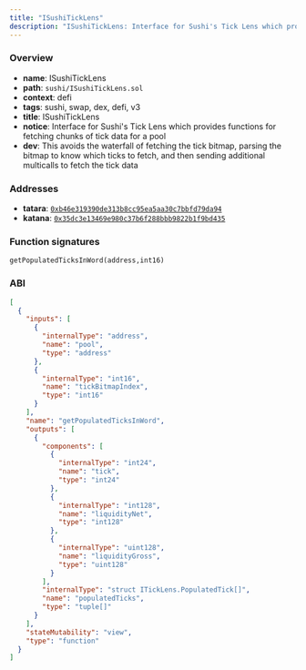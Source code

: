```yaml
---
title: "ISushiTickLens"
description: "ISushiTickLens: Interface for Sushi's Tick Lens which provides functions for fetching chunks of tick data for a pool (This avoids the waterfall of fetching the tick bitmap, parsing the bitmap to know which ticks to fetch, and then sending additional multicalls to fetch the tick data)"
---
```


### Overview

- **name**: ISushiTickLens
- **path**: `sushi/ISushiTickLens.sol`
- **context**: defi
- **tags**: sushi, swap, dex, defi, v3
- **title**: ISushiTickLens
- **notice**: Interface for Sushi's Tick Lens which provides functions for fetching chunks of tick data for a pool
- **dev**: This avoids the waterfall of fetching the tick bitmap, parsing the bitmap to know which ticks to fetch, and then sending additional multicalls to fetch the tick data

### Addresses

- **tatara**: [`0xb46e319390de313b8cc95ea5aa30c7bbfd79da94`](https://explorer.tatara.katana.network/address/0xb46e319390de313b8cc95ea5aa30c7bbfd79da94)
- **katana**: [`0x35dc3e13469e980c37b6f288bbb9822b1f9bd435`](https://katanascan.com/address/0x35dc3e13469e980c37b6f288bbb9822b1f9bd435)

### Function signatures

```
getPopulatedTicksInWord(address,int16)
```

### ABI

```json
[
  {
    "inputs": [
      {
        "internalType": "address",
        "name": "pool",
        "type": "address"
      },
      {
        "internalType": "int16",
        "name": "tickBitmapIndex",
        "type": "int16"
      }
    ],
    "name": "getPopulatedTicksInWord",
    "outputs": [
      {
        "components": [
          {
            "internalType": "int24",
            "name": "tick",
            "type": "int24"
          },
          {
            "internalType": "int128",
            "name": "liquidityNet",
            "type": "int128"
          },
          {
            "internalType": "uint128",
            "name": "liquidityGross",
            "type": "uint128"
          }
        ],
        "internalType": "struct ITickLens.PopulatedTick[]",
        "name": "populatedTicks",
        "type": "tuple[]"
      }
    ],
    "stateMutability": "view",
    "type": "function"
  }
]
```

